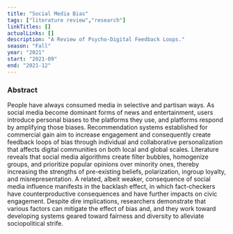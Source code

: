 ```yaml
---
title: "Social Media Bias"
tags: ["literature review","research"]
linkTitles: []
actualLinks: []
description: "A Review of Psycho-Digital Feedback Loops."
season: "Fall"
year: "2021"
start: "2021-09"
end: "2021-12"
--- 
```


### Abstract

People have always consumed media in selective and partisan ways. As social media become dominant forms of news and entertainment, users introduce personal biases to the platforms they use, and platforms respond by amplifying those biases. Recommendation systems established for commercial gain aim to increase engagement and consequently create feedback loops of bias through individual and collaborative personalization that affects digital communities on both local and global scales. Literature reveals that social media algorithms create filter bubbles, homogenize groups, and prioritize popular opinions over minority ones, thereby increasing the strengths of pre-existing beliefs, polarization, ingroup loyalty, and misrepresentation. A related, albeit weaker, consequence of social media influence manifests in the backlash effect, in which fact-checkers have counterproductive consequences and have further impacts on civic engagement. Despite dire implications, researchers demonstrate that various factors can mitigate the effect of bias and, and they work toward developing systems geared toward fairness and diversity to alleviate sociopolitical strife.
